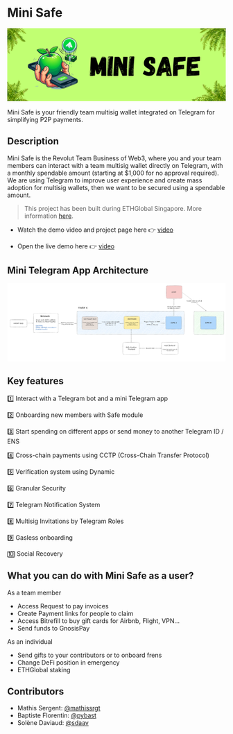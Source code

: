 # Mini Safe

![Banner](assets/banner-mini-safe.png)

Mini Safe is your friendly team multisig wallet integrated on Telegram for simplifying P2P payments.



## Description

Mini Safe is the Revolut Team Business of Web3, where you and your team members can interact with a team multisig wallet directly on Telegram, with a monthly spendable amount (starting at $1,000 for no approval required). We are using Telegram to improve user experience and create mass adoption for multisig wallets, then we want to be secured using a spendable amount.

> This project has been built during ETHGlobal Singapore. More information [here](https://ethglobal.com/events/singapore2024).

- Watch the demo video and project page here 👉 [video](LINK)
  
- Open the live demo here 👉 [video](https://t.me/MiniSafeBot)




## Mini Telegram App Architecture


![Banner](assets/Workflow.png)




## Key features


1️⃣ Interact with a Telegram bot and a mini Telegram app

2️⃣ Onboarding new members with Safe module

3️⃣ Start spending on different apps or send money to another Telegram ID / ENS

4️⃣ Cross-chain payments using CCTP (Cross-Chain Transfer Protocol)

5️⃣ Verification system using Dynamic

6️⃣ Granular Security

7️⃣ Telegram Notification System

8️⃣ Multisig Invitations by Telegram Roles

9️⃣ Gasless onboarding

🔟 Social Recovery




## What you can do with Mini Safe as a user?


As a team member

- Access Request to pay invoices
- Create Payment links for people to claim
- Access Bitrefill to buy gift cards for Airbnb, Flight, VPN…
- Send funds to GnosisPay

As an individual

- Send gifts to your contributors or to onboard frens
- Change DeFi position in emergency
- ETHGlobal staking



## Contributors

- Mathis Sergent: [@mathissrgt](https://github.com/mathisrgt)
- Baptiste Florentin: [@pybast](https://github.com/Pybast)
- Solène Daviaud: [@sdaav](https://github.com/sdaav)
